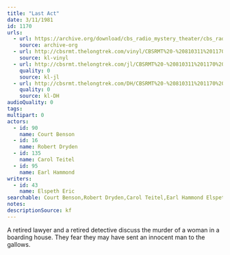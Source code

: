 ```yaml
---
title: "Last Act"
date: 3/11/1981
id: 1170
urls: 
  - url: https://archive.org/download/cbs_radio_mystery_theater/cbs_radio_mystery_theater-1151-1200.zip/cbs_radio_mystery_theater-1151-1200%2Fcbsrmt_1170_last_act.mp3
    source: archive-org
  - url: http://cbsrmt.thelongtrek.com/vinyl/CBSRMT%20-%20810311%201170%20Last%20Act_afrts.mp3
    source: kl-vinyl
  - url: http://cbsrmt.thelongtrek.com/jl/CBSRMT%20-%20810311%201170%20Last%20Act_jl.mp3
    quality: 0
    source: kl-jl
  - url: http://cbsrmt.thelongtrek.com/DH/CBSRMT%20-%20810311%201170%20Last%20Act_dh.mp3
    quality: 0
    source: kl-DH
audioQuality: 0
tags: 
multipart: 0
actors:  
  - id: 90
    name: Court Benson  
  - id: 16
    name: Robert Dryden  
  - id: 135
    name: Carol Teitel  
  - id: 95
    name: Earl Hammond
writers:  
  - id: 43
    name: Elspeth Eric
searchable: Court Benson,Robert Dryden,Carol Teitel,Earl Hammond Elspeth Eric
notes: 
descriptionSource: kf
---
```

A retired lawyer and a retired detective discuss the murder of a woman in a boarding house. They fear they may have sent an innocent man to the gallows.